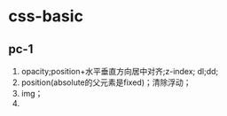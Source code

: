 # css-basic

## pc-1

1. opacity;position+水平垂直方向居中对齐;z-index; dl;dd;
2. position(absolute的父元素是fixed)；清除浮动；
3. img；
4.  
  